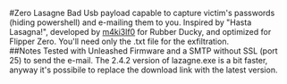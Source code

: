 #Zero Lasagne
Bad Usb payload capable to capture victim's passwords (hiding powershell) and e-mailing them to you. Inspired by "Hasta Lasagna!", developed by [m4ki3lf0](https://github.com/hak5/usbrubberducky-payloads/tree/master/payloads/library/credentials/Hasta%20lasagna!) for Rubber Ducky, and optimized for Flipper Zero. You'll need only the .txt file for the exfiltration.  
##Notes
Tested with Unleashed Firmware and a SMTP without SSL (port 25) to send the e-mail. The 2.4.2 version of lazagne.exe is a bit faster, anyway it's possibile to replace the download link with the latest version.